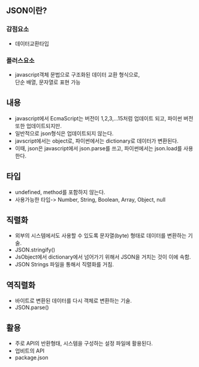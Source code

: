 ## JSON이란?<br>
### 감점요소 <br>
- 데이터교환타입 <br>
### 플러스요소 <br>
- javascript객체 문법으로 구조화된 데이터 교환 형식으로,<br>
단순 배열, 문자열로 표현 가능<br>
  
## 내용 <br>
- javascript에서 EcmaScript는 버전이 1,2,3,...15처럼 업데이트 되고, 파이썬 버전 또한 업데이트되지만.<br>
- 일반적으로 json형식은 업데이트되지 않는다. <br>
- javscript에서는 object로, 파이썬에서는 dictionary로 데이터가 변환된다.<br>
- 이때, json은 javascript에서 json.parse를 쓰고, 파이썬에서는 json.load를 사용한다.<br>

## 타입<br>
- undefined, method를 포함하지 않는다.<br>
- 사용가능한 타입-> Number, String, Boolean, Array, Object, null<br>

## 직렬화 <br>
- 외부의 시스템에서도 사용할 수 있도록 문자열(byte) 형태로 데이터를 변환하는 기술.<br>
- JSON.stringify()<br>
- JsObject에서 dictionary에서 넘어가기 위해서 JSON을 거치는 것이 이에 속함.<br>
- JSON Strings 파일을 통해서 직렬화를 거침.<br>

## 역직렬화<br>
- 바이트로 변환된 데이터를 다시 객체로 변환하는 기술.<br>
- JSON.parse()<br>

## 활용<br>
- 주로 API의 반환형태, 시스템을 구성하는 설정 파일에 활용된다.<br>
- 업비트의 API<br>
- package.json<br>

  

  

  
